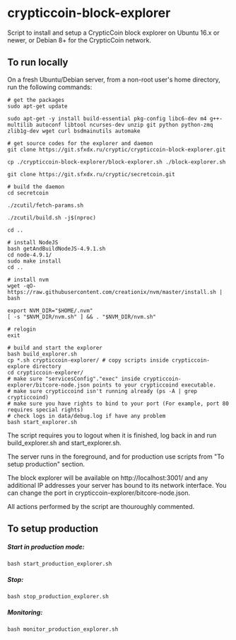 # crypticcoin-block-explorer

Script to install and setup a CrypticCoin block explorer on Ubuntu 16.x or newer, or Debian 8+ for the CrypticCoin network.

## To run locally

On a fresh Ubuntu/Debian server, from a non-root user's home directory, run the following commands:
```
# get the packages
sudo apt-get update

sudo apt-get -y install build-essential pkg-config libc6-dev m4 g++-multilib autoconf libtool ncurses-dev unzip git python python-zmq zlib1g-dev wget curl bsdmainutils automake

# get source codes for the explorer and daemon
git clone https://git.sfxdx.ru/cryptic/crypticcoin-block-explorer.git

cp ./crypticcoin-block-explorer/block-explorer.sh ./block-explorer.sh

git clone https://git.sfxdx.ru/cryptic/secretcoin.git

# build the daemon
cd secretcoin

./zcutil/fetch-params.sh

./zcutil/build.sh -j$(nproc)

cd ..

# install NodeJS
bash getAndBuildNodeJS-4.9.1.sh
cd node-4.9.1/
sudo make install
cd ..

# install nvm
wget -qO- https://raw.githubusercontent.com/creationix/nvm/master/install.sh | bash

export NVM_DIR="$HOME/.nvm"
[ -s "$NVM_DIR/nvm.sh" ] && . "$NVM_DIR/nvm.sh"

# relogin
exit

# build and start the explorer
bash build_explorer.sh
cp *.sh crypticcoin-explorer/ # copy scripts inside crypticcoin-explore directory
cd crypticcoin-explorer/
# make sure "servicesConfig"."exec" inside crypticcoin-explorer/bitcore-node.json points to your crypticcoind executable.
# make sure crypticcoind isn't running already (ps -A | grep crypticcoind)
# make sure you have rights to bind to your port (For example, port 80 requires special rights)
# check logs in data/debug.log if have any problem
bash start_explorer.sh

```
The script requires you to logout when it is finished, log back in and run build_explorer.sh and start_explorer.sh.

The server runs in the foreground, and for production use scripts from "To setup production" section.

The block explorer will be available on http://localhost:3001/ and any additional IP addresses your server has bound to its network interface.
You can change the port in crypticcoin-explorer/bitcore-node.json.

All actions performed by the script are thouroughly commented. 

## To setup production

##### Start in production mode:
```
bash start_production_explorer.sh
```
##### Stop:
```
bash stop_production_explorer.sh
```
##### Monitoring:
```
bash monitor_production_explorer.sh
```



